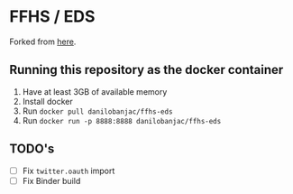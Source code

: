 # FFHS / EDS
Forked from [here](https://github.com/mikhailklassen/Mining-the-Social-Web-3rd-Edition).

## Running this repository as the docker container
1. Have at least 3GB of available memory
2. Install docker
3. Run `docker pull danilobanjac/ffhs-eds`
4. Run `docker run -p 8888:8888 danilobanjac/ffhs-eds`

## TODO's
- [ ] Fix `twitter.oauth` import
- [ ] Fix Binder build
